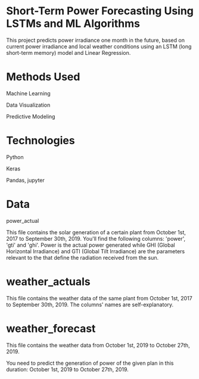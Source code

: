 # Short-Term Power Forecasting Using LSTMs and  ML Algorithms
This project predicts power irradiance one month in the future, based on current power irradiance and local weather conditions using an LSTM (long short-term memory) model and Linear Regression.

# Methods Used
Machine Learning

Data Visualization

Predictive Modeling
# Technologies
Python

Keras

Pandas, jupyter
# Data
power_actual

This file contains the solar generation of a certain plant from October 1st, 2017 to September 30th, 2019. You'll find the following columns: 'power', 'gti' and 'ghi'. Power is the actual power generated while GHI (Global Horizontal Irradiance) and GTI (Global Tilt Irradiance) are the parameters relevant to the that define the radiation received from the sun.

# weather_actuals
This file contains the weather data of the same plant from October 1st, 2017 to September 30th, 2019. The columns' names are self-explanatory.

# weather_forecast
This file contains the weather data from October 1st, 2019 to October 27th, 2019.

You need to predict the generation of power of the given plan in this duration: October 1st, 2019 to October 27th, 2019.
